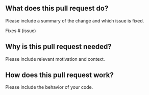 ## What does this pull request do?

Please include a summary of the change and which issue is fixed.

Fixes # (issue)

## Why is this pull request needed?

Please include relevant motivation and context.

## How does this pull request work?

Please include the behavior of your code.
